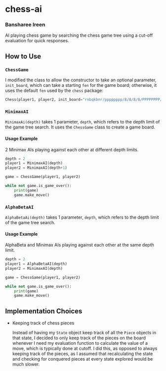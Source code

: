 # chess-ai
### Bansharee Ireen

AI playing chess game by searching the chess game tree using a cut-off evaluation for quick responses.

## How to Use

### `ChessGame`

I modified the class to allow the constructor to take an optional parameter, `init_board`, which can take a starting `fen` for the game board; otherwise, it uses the default `fen` used by the `chess` package:

```Python
Chess(player1, player2, init_board="rnbqkbnr/pppppppp/8/8/8/8/PPPPPPPP/RNBQKBNR w KQkq - 0 1")
```

### `MinimaxAI`

`MinimaxAi(depth)` takes 1 parameter, `depth`, which refers to the depth limit of the game tree search. It uses the `ChessGame` class to create a game board.

#### Usage Example

2 Minimax AIs playing against each other at different depth limits.

```Python
depth = 2
player1 = MinimaxAI(depth)
player2 = MinimaxAI(depth+1)

game = ChessGame(player1, player2)

while not game.is_game_over():
    print(game)
    game.make_move()
```

### `AlphaBetaAI`

`AlphaBetaAi(depth)` takes 1 parameter, `depth`, which refers to the depth limit of the game tree search.

#### Usage Example

AlphaBeta and Minimax AIs playing against each other at the same depth limit.

```Python
depth = 2
player1 = AlphaBetaAI(depth)
player2 = MinimaxAI(depth)

game = ChessGame(player1, player2)

while not game.is_game_over():
    print(game)
    game.make_move()
```

## Implementation Choices

* Keeping track of chess pieces

    Instead of having my `State` object keep track of all the `Piece` objects in that state, I decided to only keep track of the pieces on the board whenever I need my evaluation function to calculate the value of a move, which is typically done at cutoff. I did this, as opposed to always keeping track of the pieces, as I assumed that recalculating the state and checking for conquered pieces at every state explored would be much slower.
